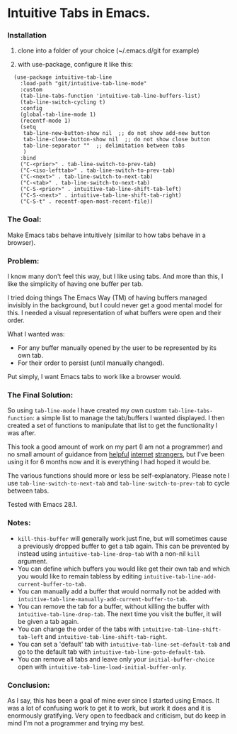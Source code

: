 # Intuitive Tabs in Emacs.

### Installation

1. clone into a folder of your choice (~/.emacs.d/git for example)

2. with use-package, configure it like this:

```
  (use-package intuitive-tab-line
    :load-path "git/intuitive-tab-line-mode"
    :custom
    (tab-line-tabs-function 'intuitive-tab-line-buffers-list)
    (tab-line-switch-cycling t)
    :config
    (global-tab-line-mode 1)
    (recentf-mode 1)
    (setq
     tab-line-new-button-show nil  ;; do not show add-new button
     tab-line-close-button-show nil  ;; do not show close button
     tab-line-separator ""  ;; delimitation between tabs
     )
    :bind
    ("C-<prior>" . tab-line-switch-to-prev-tab)
    ("C-<iso-lefttab>" . tab-line-switch-to-prev-tab)
    ("C-<next>" . tab-line-switch-to-next-tab)
    ("C-<tab>" . tab-line-switch-to-next-tab)
    ("C-S-<prior>" . intuitive-tab-line-shift-tab-left)
    ("C-S-<next>" . intuitive-tab-line-shift-tab-right)
    ("C-S-t" . recentf-open-most-recent-file))
```

### The Goal:

Make Emacs tabs behave intuitively (similar to how tabs behave in a browser).


### Problem:

I know many don't feel this way, but I like using tabs. And more than this, I like the simplicity of having one buffer per tab.

I tried doing things The Emacs Way (TM) of having buffers managed invisibly in the background, but I could never get a good mental model for this. I needed a visual representation of what buffers were open and their order.

What I wanted was:

-   For any buffer manually opened by the user to be represented by its own tab.
-   For their order to persist (until manually changed).

Put simply, I want Emacs tabs to work like a browser would.


### The Final Solution:

So using `tab-line-mode` I have created my own custom `tab-line-tabs-function`: a simple list to manage the tab/buffers I wanted displayed. I then created a set of functions to manipulate that list to get the functionality I was after.

This took a good amount of work on my part (I am not a programmer) and no small amount of guidance from  [helpful](https://www.reddit.com/r/emacs/comments/qdf1hv/can_i_force_each_buffer_to_use_its_own_tab/) [internet](https://stackoverflow.com/questions/69950296/what-is-the-correct-way-to-edit-an-in-built-function) [strangers](https://stackoverflow.com/questions/70042843/how-to-advice-add-a-function-with-no-arguments-to-a-function-that-takes-argument), but I've been using it for 6 months now and it is everything I had hoped it would be. 

The various functions should more or less be self-explanatory. Please note I use `tab-line-switch-to-next-tab` and `tab-line-switch-to-prev-tab` to cycle between tabs.

Tested with Emacs 28.1. 


### Notes:

- `kill-this-buffer` will generally work just fine, but will sometimes cause a previously dropped buffer to get a tab again. This can be prevented by instead using `intuitive-tab-line-drop-tab` with a non-nil `kill` argument.
- You can define which buffers you would like get their own tab and which you would like to remain tabless by editing `intuitive-tab-line-add-current-buffer-to-tab`. 
- You can manually add a buffer that would normally not be added with `intuitive-tab-line-manually-add-current-buffer-to-tab`.
- You can remove the tab for a buffer, without killing the buffer with `intuitive-tab-line-drop-tab`. The next time you visit the buffer, it will be given a tab again.
- You can change the order of the tabs with `intuitive-tab-line-shift-tab-left` and `intuitive-tab-line-shift-tab-right`.
- You can set a 'default' tab with `intuitive-tab-line-set-default-tab` and go to the default tab with `intuitive-tab-line-goto-default-tab`.
- You can remove all tabs and leave only your `initial-buffer-choice` open with `intuitive-tab-line-load-initial-buffer-only`.

### Conclusion:

As I say, this has been a goal of mine ever since I started using Emacs. It was a lot of confusing work to get it to work, but work it does and it is enormously gratifying. Very open to feedback and criticism, but do keep in mind I'm not a programmer and trying my best. 
